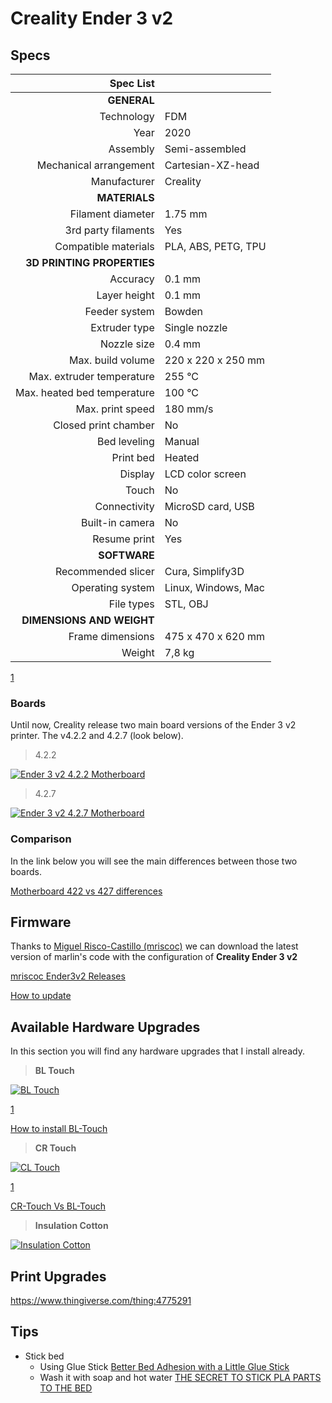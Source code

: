 # Creality Ender 3 v2

## Specs

|                   Spec List |                     |
| ---------------------------:|:------------------- |
|                 **GENERAL** |                     |
|                  Technology | FDM                 |
|                        Year | 2020                |
|                    Assembly | Semi-assembled      |
|      Mechanical arrangement | Cartesian-XZ-head   |
|                Manufacturer | Creality            |
|               **MATERIALS** |                     |
|           Filament diameter | 1.75 mm             |
|         3rd party filaments | Yes                 |
|        Compatible materials | PLA, ABS, PETG, TPU |
|  **3D PRINTING PROPERTIES** |                     |
|                    Accuracy | 0.1 mm              |
|                Layer height | 0.1 mm              |
|               Feeder system | Bowden              |
|               Extruder type | Single nozzle       |
|                 Nozzle size | 0.4 mm              |
|           Max. build volume | 220 x 220 x 250 mm  |
|   Max. extruder temperature | 255 °C              |
| Max. heated bed temperature | 100 °C              |
|            Max. print speed | 180 mm/s            |
|        Closed print chamber | No                  |
|                Bed leveling | Manual              |
|                   Print bed | Heated              |
|                     Display | LCD color screen    |
|                       Touch | No                  |
|                Connectivity | MicroSD card, USB   |
|             Built-in camera | No                  |
|                Resume print | Yes                 |
|                **SOFTWARE** |                     |
|          Recommended slicer | Cura, Simplify3D    |
|            Operating system | Linux, Windows, Mac |
|                  File types | STL, OBJ            |
|   **DIMENSIONS AND WEIGHT** |                     |
|            Frame dimensions | 475 x 470 x 620 mm  |
|                      Weight | 7,8 kg              |

[1](https://all3dp.com/1/creality-ender-3-v2-review-3d-printer-specs/)

### Boards

Until now, Creality release two main board versions of the Ender 3 v2 printer. The v4.2.2 and 4.2.7 (look below).

> 4.2.2

<a href="/assets/images/ender_3_v2/ender_3_v2_4.2.2_board.jpeg" target="_blank">
  <img src="/assets/images/ender_3_v2/ender_3_v2_4.2.2_board.jpeg" alt="Ender 3 v2 4.2.2 Motherboard" class="img-small-600"/>
</a>

> 4.2.7

<a href="/assets/images/ender_3_v2/ender_3_v2_4.2.7_board.jpeg" target="_blank">
  <img src="/assets/images/ender_3_v2/ender_3_v2_4.2.7_board.jpeg" alt="Ender 3 v2 4.2.7 Motherboard"  class="img-small-600"/>
</a>

### Comparison

In the link below you will see the main differences between those two boards.

[Motherboard 422 vs 427 differences](https://www.reddit.com/r/ender3/comments/imhr87/mainboard_422_vs_427_differences/)

## Firmware

Thanks to [Miguel Risco-Castillo (mriscoc)](https://github.com/mriscoc) we can download the latest version of
marlin's code with the configuration of **Creality Ender 3 v2**

[mriscoc Ender3v2 Releases](https://github.com/mriscoc/Marlin_Ender3v2/releases)

[How to update](https://github.com/mriscoc/Marlin_Ender3v2/wiki/How-to-install-the-firmware)

## Available Hardware Upgrades

In this section you will find any hardware upgrades that I install already.

> **BL Touch**

<a href="/assets/images/ender_3_v2/bl_touch.jpg" target="_blank">
  <img src="/assets/images/ender_3_v2/bl_touch.jpg" alt="BL Touch" class="img-small-400"/>
</a>

[1](https://www.creality3dofficial.com/products/creality-bl-touch "BL Touch from Creality eshop")

[How to install BL-Touch](https://www.youtube.com/watch?v=NDe6QXreBNs)

> **CR Touch**

<a href="/assets/images/ender_3_v2/cr_touch.jpg" target="_blank">
  <img src="/assets/images/ender_3_v2/cr_touch.jpg" alt="CL Touch" class="img-small-400"/>
</a>

[1](https://www.creality3dofficial.com/products/creality-cr-touch "CR Touch from Creality eshop")

[CR-Touch Vs BL-Touch](https://www.youtube.com/watch?v=CCyTEttj8sk)

> **Insulation Cotton**

<a href="/assets/images/ender_3_v2/insulation_cotton.jpg" target="_blank">
  <img src="/assets/images/ender_3_v2/insulation_cotton.jpg" alt="Insulation Cotton" class="img-small-400"/>
</a>

## Print Upgrades

https://www.thingiverse.com/thing:4775291

## Tips

- Stick bed
  - Using Glue Stick [Better Bed Adhesion with a Little Glue Stick
](https://www.youtube.com/watch?v=02c_8HzOR2A)
  - Wash it with soap and hot water [THE SECRET TO STICK PLA PARTS TO THE BED](https://youtu.be/Kj4Xz3DwGSQ)